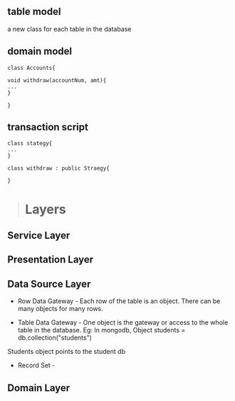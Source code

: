 ## table model

a new class for each table in the database 

## domain model

```
class Accounts{

void withdraw(accountNum, amt){
...
}

}
```



## transaction script

```
class stategy{
...
}

class withdraw : public Straegy{

}

```

> # Layers

## Service Layer


## Presentation Layer


## Data Source Layer

- Row Data Gateway - Each row of the table is an object. There can be many objects for many rows.
  
- Table Data Gateway - One object is the gateway or access to the whole table in the database.
Eg: In mongodb, Object students = db.collection("students")

Students object points to the student db

- Record Set - 

## Domain Layer
